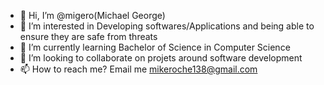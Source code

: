 - 👋 Hi, I’m @migero(Michael George)
- 👀 I’m interested in Developing softwares/Applications and being able to ensure they are safe from threats
- 🌱 I’m currently learning Bachelor of Science in Computer Science
- 💞️ I’m looking to collaborate on projets around software development
- 📫 How to reach me? Email me mikeroche138@gmail.com

<!---
migeroreloaded/migeroreloaded is a ✨ special ✨ repository because its `README.md` (this file) appears on your GitHub profile.
You can click the Preview link to take a look at your changes.
--->

